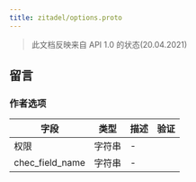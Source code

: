 ```yaml
---
title: zitadel/options.proto
---
```


> 此文档反映来自 API 1.0 的状态(20.04.2021)




## 留言


### 作者选项



| 字段                | 类型  | 描述 | 验证 |
| ----------------- | --- | -- | -- |
| 权限                | 字符串 | -  |    |
| chec_field_name | 字符串 | -  |    |






